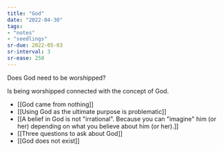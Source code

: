 ```yaml
---
title: "God"
date: "2022-04-30"
tags:
- "notes"
- "seedlings"
sr-due: 2022-05-03
sr-interval: 3
sr-ease: 250
---
```


Does God need to be worshipped?

Is being worshipped connected with the concept of God.

- [[God came from nothing]]
- [[Using God as the ultimate purpose is problematic]]
- [[A belief in God is not "irrational". Because you can "imagine" him (or her) depending on what you believe about him (or her).]]
- [[Three questions to ask about God]]
- [[God does not exist]]

